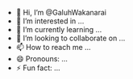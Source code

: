 - 👋 Hi, I’m @GaluhWakanarai
- 👀 I’m interested in ...
- 🌱 I’m currently learning ...
- 💞️ I’m looking to collaborate on ...
- 📫 How to reach me ...
- 😄 Pronouns: ...
- ⚡ Fun fact: ...

<!---
GaluhWakanarai/GaluhWakanarai is a ✨ special ✨ repository because its `README.md` (this file) appears on your GitHub profile.
You can click the Preview link to take a look at your changesuhhhg
ambatrobn
--->
